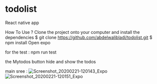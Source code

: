 # todolist
React native app 


How To Use ?
Clone the project onto your computer and install the dependencies
$ git clone https://github.com/abdelwalibladi/todolist.git
$ npm install 
Open expo 

for the test : npm run test 

the Mytodos button hide and show the todos 

main sree : 
![Screenshot_20200221-120143_Expo](https://user-images.githubusercontent.com/61286819/75029288-13b0a400-54a2-11ea-8bfc-029bf6ea9acc.jpg)
![Screenshot_20200221-120151_Expo](https://user-images.githubusercontent.com/61286819/75029292-14e1d100-54a2-11ea-9350-8eee0e8146d3.jpg)

